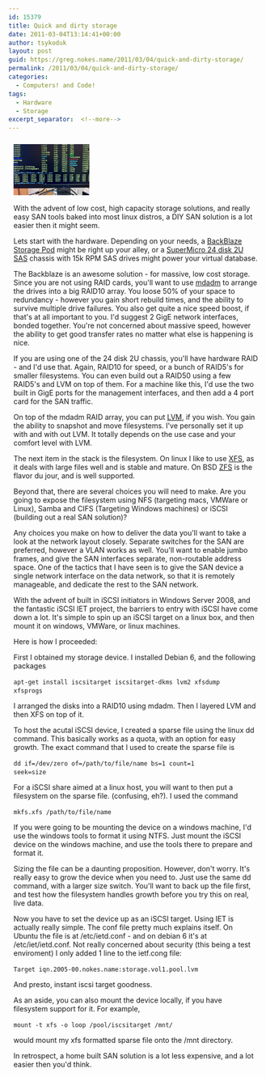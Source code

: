 ```yaml
---
id: 15379
title: Quick and dirty storage
date: 2011-03-04T13:14:41+00:00
author: tsykoduk
layout: post
guid: https://greg.nokes.name/2011/03/04/quick-and-dirty-storage/
permalink: /2011/03/04/quick-and-dirty-storage/
categories:
  - Computers! and Code!
tags:
  - Hardware
  - Storage
excerpt_separator:  <!--more-->
---
```


<div style="float: right; padding: 10px 10px 10px 10px;"><img src="../binaries/2011/03/backblaze_term.png" width="150" alt="Linux Terminal showing a lot of drives"><br />

With the advent of low cost, high capacity storage solutions, and really easy SAN tools baked into most linux distros, a DIY SAN solution is a lot easier then it might seem.

<!--more-->
Lets start with the hardware. Depending on your needs, a <a title="Petabytes on a budget: How to build cheap cloud storage | Backblaze Blog" href="http://blog.backblaze.com/2009/09/01/petabytes-on-a-budget-how-to-build-cheap-cloud-storage/">BackBlaze Storage Pod</a> might be right up your alley, or a <a href="http://pogolinux.com/bomquotes/webbom?system=218">SuperMicro 24 disk 2U SAS</a> chassis with 15k RPM SAS drives might power your virtual database.


The Backblaze is an awesome solution - for massive, low cost storage. Since you are not using RAID cards, you'll want to use <a title="mdadm - Wikipedia, the free encyclopedia" href="http://en.wikipedia.org/wiki/Mdadm">mdadm</a> to arrange the drives into a big RAID10 array. You loose 50% of your space to redundancy - however you gain short rebuild times, and the ability to survive multiple drive failures. You also get quite a nice speed boost, if that's at all important to you. I'd suggest 2 GigE network interfaces, bonded together. You're not concerned about massive speed, however the ability to get good transfer rates no matter what else is happening is nice.


If you are using one of the 24 disk 2U chassis, you'll have hardware RAID - and I'd use that. Again, RAID10 for speed, or a bunch of RAID5's for smaller filesystems. You can even build out a RAID50 using a few RAID5's and LVM on top of them. For a machine like this, I'd use the two built in GigE ports for the management interfaces, and then add a 4 port card for the SAN traffic.


On top of the mdadm RAID array, you can put <a title="Logical Volume Manager (Linux) - Wikipedia, the free encyclopedia" href="http://en.wikipedia.org/wiki/Logical_Volume_Manager_(Linux)">LVM</a>, if you wish. You gain the ability to snapshot and move filesystems. I've personally set it up with and with out LVM. It totally depends on the use case and your comfort level with LVM.


The next item in the stack is the filesystem. On linux I like to use <a href="http://xfs.org/">XFS</a>, as it deals with large files well and is stable and mature. On BSD <a title="ZFS - Wikipedia, the free encyclopedia" href="http://en.wikipedia.org/wiki/ZFS">ZFS</a> is the flavor du jour, and is well supported.


Beyond that, there are several choices you will need to make. Are you going to expose the filesystem using NFS (targeting macs, VMWare or Linux), Samba and CIFS (Targeting Windows machines) or iSCSI (building out a real SAN solution)?


Any choices you make on how to deliver the data you'll want to take a look at the network layout closely. Separate switches for the SAN are preferred, however a VLAN works as well. You'll want to enable jumbo frames, and give the SAN interfaces separate, non-routable address space. One of the tactics that I have seen is to give the SAN device a single network interface on the data network, so that it is remotely manageable, and dedicate the rest to the SAN network.


With the advent of built in iSCSI initiators in Windows Server 2008, and the fantastic iSCSI IET project, the barriers to entry with iSCSI have come down a lot. It's simple to spin up an iSCSI target on a linux box, and then mount it on windows, VMWare, or linux machines.


Here is how I proceeded:


First I obtained my storage device. I installed Debian 6, and the following packages


<code>apt-get install iscsitarget iscsitarget-dkms lvm2 xfsdump xfsprogs</code>


I arranged the disks into a RAID10 using mdadm. Then I layered LVM and then XFS on top of it.

To host the acutal iSCSI device, I created a sparse file using the linux dd command. This basically works as a quota, with an option for easy growth. The exact command that I used to create the sparse file is


<code>dd if=/dev/zero of=/path/to/file/name bs=1 count=1 seek=size</code>


For a iSCSI share aimed at a linux host, you will want to then put a filesystem on the sparse file. (confusing, eh?). I used the command


<code>mkfs.xfs /path/to/file/name</code>


If you were going to be mounting the device on a windows machine, I'd use the windows tools to format it using NTFS. Just mount the iSCSI device on the windows machine, and use the tools there to prepare and format it.


Sizing the file can be a daunting proposition. However, don't worry. It's really easy to grow the device when you need to. Just use the same dd command, with a larger size switch. You'll want to back up the file first, and test how the filesystem handles growth before you try this on real, live data.


Now you have to set the device up as an iSCSI target. Using IET is actually really simple. The conf file pretty much explains itself. On Ubuntu the file is at /etc/ietd.conf - and on debian 6 it's at /etc/iet/ietd.conf. Not really concerned about security (this being a test enviroment) I only added 1 line to the ietf.cong file:


<code>Target iqn.2005-00.nokes.name:storage.vol1.pool.lvm</code>


And presto, instant iscsi target goodness.


As an aside, you can also mount the device locally, if you have filesystem support for it. For example,

<code>mount -t xfs -o loop /pool/iscsitarget /mnt/</code>


would mount my xfs formatted sparse file onto the /mnt directory.


In retrospect, a home built SAN solution is a lot less expensive, and a lot easier then you'd think.
